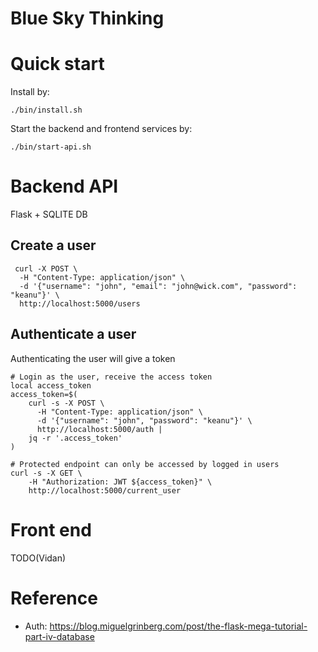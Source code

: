 # Blue Sky Thinking

# Quick start

Install by:
```shell
./bin/install.sh
```

Start the backend and frontend services by:
```shell
./bin/start-api.sh
```

# Backend API

Flask + SQLITE DB

## Create a user
```shell
 curl -X POST \
  -H "Content-Type: application/json" \
  -d '{"username": "john", "email": "john@wick.com", "password": "keanu"}' \
  http://localhost:5000/users
```

## Authenticate a user

Authenticating the user will give a token

```shell
# Login as the user, receive the access token
local access_token
access_token=$(
    curl -s -X POST \
      -H "Content-Type: application/json" \
      -d '{"username": "john", "password": "keanu"}' \
      http://localhost:5000/auth |
    jq -r '.access_token'
)
  
# Protected endpoint can only be accessed by logged in users
curl -s -X GET \
    -H "Authorization: JWT ${access_token}" \
    http://localhost:5000/current_user
```

# Front end
TODO(Vidan)

# Reference
- Auth: https://blog.miguelgrinberg.com/post/the-flask-mega-tutorial-part-iv-database
